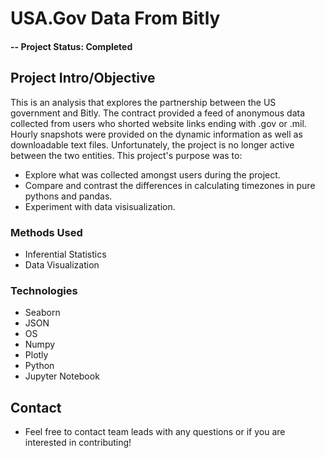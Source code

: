# USA.Gov Data From Bitly
#### -- Project Status: Completed

## Project Intro/Objective

This is an analysis that explores the partnership between the US government and Bitly. The contract provided a feed of anonymous data collected from users who shorted website links ending with .gov or .mil. Hourly snapshots were provided on the dynamic information as well as downloadable text files. Unfortunately, the project is no longer active between the two entities. This project's purpose was to:
* Explore what was collected amongst users during the project.
* Compare and contrast the differences in calculating timezones in pure pythons and pandas.
* Experiment with data visisualization.
  
### Methods Used
* Inferential Statistics
* Data Visualization

### Technologies
* Seaborn
* JSON
* OS
* Numpy
* Plotly
* Python
* Jupyter Notebook
  
## Contact
* Feel free to contact team leads with any questions or if you are interested in contributing!
